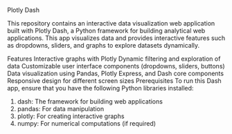 Plotly Dash 

This repository contains an interactive data visualization web application built with Plotly Dash, a Python framework for building analytical web applications. This app visualizes data and provides interactive features such as dropdowns, sliders, and graphs to explore datasets dynamically.

Features
Interactive graphs with Plotly
Dynamic filtering and exploration of data
Customizable user interface components (dropdowns, sliders, buttons)
Data visualization using Pandas, Plotly Express, and Dash core components
Responsive design for different screen sizes
Prerequisites
To run this Dash app, ensure that you have the following Python libraries installed:

1) dash: The framework for building web applications
2) pandas: For data manipulation
3) plotly: For creating interactive graphs
4) numpy: For numerical computations (if required)
